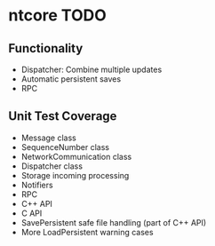 # ntcore TODO

## Functionality

* Dispatcher: Combine multiple updates
* Automatic persistent saves
* RPC

## Unit Test Coverage

* Message class
* SequenceNumber class
* NetworkCommunication class
* Dispatcher class
* Storage incoming processing
* Notifiers
* RPC
* C++ API
* C API
* SavePersistent safe file handling (part of C++ API)
* More LoadPersistent warning cases
